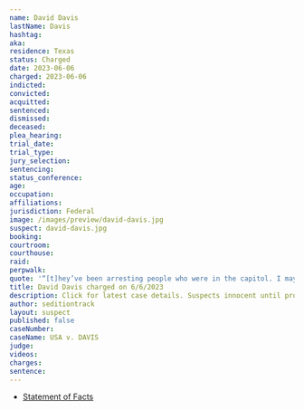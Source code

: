 ```yaml
---
name: David Davis
lastName: Davis
hashtag: 
aka:
residence: Texas
status: Charged
date: 2023-06-06
charged: 2023-06-06
indicted:
convicted:
acquitted:
sentenced:
dismissed:
deceased:
plea_hearing:
trial_date:
trial_type:
jury_selection:
sentencing:
status_conference:
age:
occupation:
affiliations:
jurisdiction: Federal
image: /images/preview/david-davis.jpg
suspect: david-davis.jpg
booking:
courtroom:
courthouse:
raid:
perpwalk:
quote: '“[t]hey’ve been arresting people who were in the capitol. I may go to real jail.'
title: David Davis charged on 6/6/2023
description: Click for latest case details. Suspects innocent until proven guilty.
author: seditiontrack
layout: suspect
published: false
caseNumber: 
caseName: USA v. DAVIS
judge:
videos:
charges:
sentence:
---
```

- [Statement of Facts](https://storage.courtlistener.com/recap/gov.uscourts.dcd.256242/gov.uscourts.dcd.256242.1.1.pdf)
